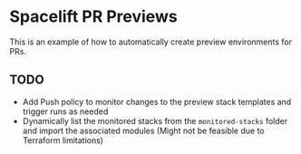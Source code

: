 # Spacelift PR Previews

This is an example of how to automatically create preview environments for PRs.

## TODO

- Add Push policy to monitor changes to the preview stack templates and trigger runs as needed
- Dynamically list the monitored stacks from the `monitored-stacks` folder and import the associated modules (Might not be feasible due to Terraform limitations)
